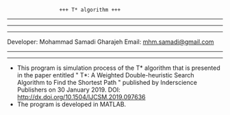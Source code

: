 		             +++ T* algorithm +++
*********************************************************************************************
*********************************************************************************************
*********************************************************************************************

Developer: Mohammad Samadi Gharajeh
Email:     mhm.samadi@gmail.com

*********************************************************************************************
*********************************************************************************************

- This program is simulation process of the T* algorithm that is presented in the paper entitled " T*: A Weighted Double-heuristic Search Algorithm to Find the Shortest Path " published by Inderscience Publishers on 30 January 2019. DOI: http://dx.doi.org/10.1504/IJCSM.2019.097636
- The program is developed in MATLAB.
